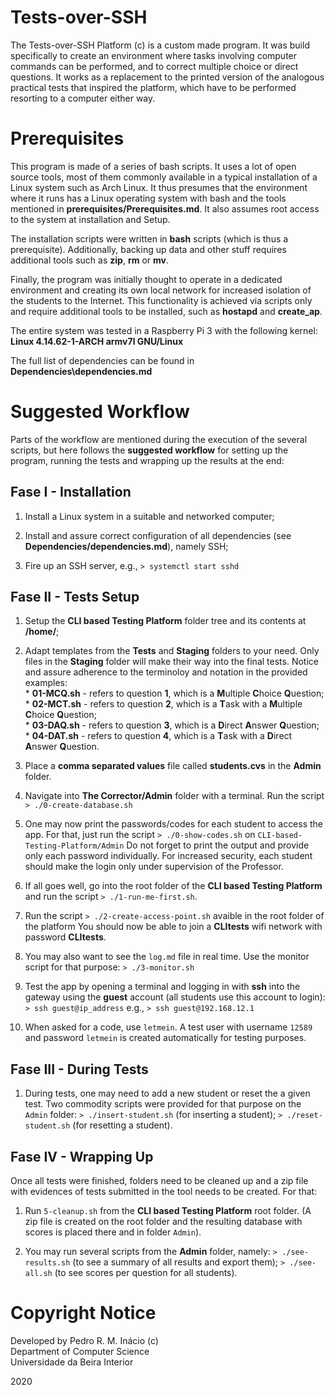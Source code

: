 #   Tests-over-SSH

  The Tests-over-SSH Platform (c) is a custom made program.
  It was build specifically to create an environment where tasks involving
  computer commands can be performed, and to correct multiple choice or direct
  questions. It works as a replacement to the printed version of the analogous
  practical tests that inspired the platform,  which have to be performed
  resorting to a computer either way.
   

#   Prerequisites

  This program is made of a series of bash scripts. It uses a lot of open 
  source tools, most of them commonly available in a typical installation of
  a Linux system such as Arch Linux. It thus presumes that the environment 
  where it runs has a Linux operating system with bash and the tools mentioned
  in **prerequisites/Prerequisites.md**. It also assumes root access to the 
  system at installation and Setup.

  The installation scripts were written in **bash** scripts (which is thus a 
  prerequisite). Additionally, backing up data and other stuff requires 
  additional tools such as **zip**, **rm** or **mv**.

  Finally, the program was initially thought to operate in a dedicated 
  environment and creating its own local network for increased isolation of
  the students to the Internet. This functionality is achieved via scripts
  only and require additional tools to be installed, such as **hostapd** 
  and **create_ap**. 

  The entire system was tested in a Raspberry Pi 3 with the following kernel:
  **Linux 4.14.62-1-ARCH armv7l GNU/Linux**

  The full list of dependencies can be found in 
  **Dependencies\dependencies.md**


#   Suggested Workflow

  Parts of the workflow are mentioned during the execution of the several
  scripts, but here follows the **suggested workflow** for setting up the
  program, running the tests and wrapping up the results at the end:


##  Fase I - Installation 

  1. Install a Linux system in a suitable and networked computer;

  2. Install and assure correct configuration of all dependencies
  (see **Dependencies/dependencies.md**), namely SSH;

  3. Fire up an SSH server, e.g., 
  `> systemctl start sshd`


##  Fase II - Tests Setup

  1. Setup the **CLI based Testing Platform** folder tree and its contents at
  **/home/**;

  2. Adapt templates from the **Tests** and **Staging** folders to your need. 
  Only files in the **Staging** folder will make their way into the final tests.
  Notice and assure adherence to the terminoloy and notation in the provided
  examples:  
    * **01-MCQ.sh** - refers to question **1**, which is a **M**ultiple 
    **C**hoice **Q**uestion;  
    * **02-MCT.sh** - refers to question **2**, which is a **T**ask with a 
    **M**ultiple **C**hoice **Q**uestion;  
    * **03-DAQ.sh** - refers to question **3**, which is a **D**irect 
    **A**nswer **Q**uestion;  
    * **04-DAT.sh** - refers to question **4**, which is a **T**ask with a 
    **D**irect **A**nswer **Q**uestion.  

  3. Place a **comma separated values** file called **students.cvs** in
  the **Admin** folder. 

  4. Navigate into **The Corrector/Admin** folder with a terminal. Run the
  script 
  `> ./0-create-database.sh`

  5. One may now print the passwords/codes for each student to access the 
  app. For that, just run the script
  `> ./0-show-codes.sh` on `CLI-based-Testing-Platform/Admin`
  Do not forget to print the output and provide only each password 
  individually. For increased security, each student should make the login 
  only under supervision of the Professor.

  6. If all goes well, go into the root folder of the 
  **CLI based Testing Platform** and run the script 
  `> ./1-run-me-first.sh`.

  7. Run the script
  `> ./2-create-access-point.sh` avaible in the root folder of the platform
  You should now be able to join a **CLItests** wifi network with 
  password **CLItests**.  

  8. You may also want to see the `log.md` file in real time. Use the monitor
  script for that purpose:
  `> ./3-monitor.sh`

  9. Test the app by opening a terminal and logging in with **ssh** into the 
  gateway using the **guest** account (all students use this account to login):
  `> ssh guest@ip_address`
  e.g.,
  `> ssh guest@192.168.12.1`

  10. When asked for a code, use `letmein`. A test user with username `12589`
  and password `letmein` is created automatically for testing purposes.


##  Fase III - During Tests 

  1. During tests, one may need to add a new student or reset the a given 
  test. Two commodity scripts were provided for that purpose on the `Admin`
  folder:
  `> ./insert-student.sh` (for inserting a student);
  `> ./reset-student.sh` (for resetting a student).


##  Fase IV - Wrapping Up

  Once all tests were finished, folders need to be cleaned up and a zip file
  with evidences of tests submitted in the tool needs to be created. For that:

  1. Run `5-cleanup.sh` from the **CLI based Testing Platform** root folder.
  (A zip file is created on the root folder and the resulting database with 
  scores is placed there and in folder `Admin`).

  2. You may run several scripts from the **Admin** folder, namely:
  `> ./see-results.sh` (to see a summary of all results and export them);
  `> ./see-all.sh`     (to see scores per question for all students).

#   Copyright Notice

  Developed by Pedro R. M. Inácio (c)  
  Department of Computer Science   
  Universidade da Beira Interior  

  2020
